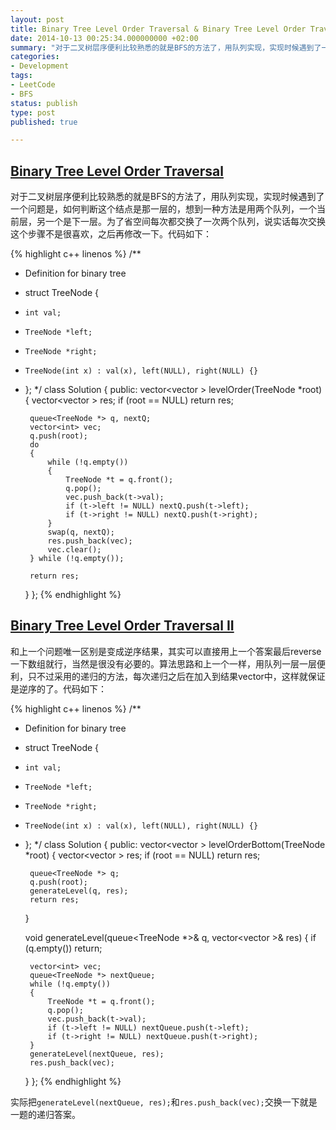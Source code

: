 ```yaml
---
layout: post
title: Binary Tree Level Order Traversal & Binary Tree Level Order Traversal II
date: 2014-10-13 00:25:34.000000000 +02:00
summary: "对于二叉树层序便利比较熟悉的就是BFS的方法了，用队列实现，实现时候遇到了一个问题是，如何判断这个结点是那一层的，想到一种方法是用两个队列，一个当前层，另一个是下一层。"
categories:
- Development
tags: 
- LeetCode
- BFS
status: publish
type: post
published: true

---
```


## [Binary Tree Level Order Traversal](https://oj.leetcode.com/problems/binary-tree-level-order-traversal/)

对于二叉树层序便利比较熟悉的就是BFS的方法了，用队列实现，实现时候遇到了一个问题是，如何判断这个结点是那一层的，想到一种方法是用两个队列，一个当前层，另一个是下一层。为了省空间每次都交换了一次两个队列，说实话每次交换这个步骤不是很喜欢，之后再修改一下。代码如下：

{% highlight c++ linenos %}
/**
 * Definition for binary tree
 * struct TreeNode {
 *     int val;
 *     TreeNode *left;
 *     TreeNode *right;
 *     TreeNode(int x) : val(x), left(NULL), right(NULL) {}
 * };
 */
class Solution {
public:
    vector<vector<int> > levelOrder(TreeNode *root) {
        vector<vector<int> > res;
        if (root == NULL) return res;

        queue<TreeNode *> q, nextQ;
        vector<int> vec;
        q.push(root);
        do
        {
            while (!q.empty())
            {
                TreeNode *t = q.front();
                q.pop();
                vec.push_back(t->val);
                if (t->left != NULL) nextQ.push(t->left);
                if (t->right != NULL) nextQ.push(t->right);
            }
            swap(q, nextQ);
            res.push_back(vec);
            vec.clear();
        } while (!q.empty());

        return res;
    }
};
{% endhighlight %}





## [Binary Tree Level Order Traversal II](https://oj.leetcode.com/problems/binary-tree-level-order-traversal-ii/)

和上一个问题唯一区别是变成逆序结果，其实可以直接用上一个答案最后reverse一下数组就行，当然是很没有必要的。算法思路和上一个一样，用队列一层一层便利，只不过采用的递归的方法，每次递归之后在加入到结果vector中，这样就保证是逆序的了。代码如下：

{% highlight c++ linenos %}
/**
 * Definition for binary tree
 * struct TreeNode {
 *     int val;
 *     TreeNode *left;
 *     TreeNode *right;
 *     TreeNode(int x) : val(x), left(NULL), right(NULL) {}
 * };
 */
class Solution {
public:
    vector<vector<int> > levelOrderBottom(TreeNode *root) {
        vector<vector<int> > res;
        if (root == NULL) return res;

        queue<TreeNode *> q;
        q.push(root);
        generateLevel(q, res);
        return res;
    }

    void generateLevel(queue<TreeNode *>& q, vector<vector<int> >& res)
    {
        if (q.empty()) return;

        vector<int> vec;
        queue<TreeNode *> nextQueue;
        while (!q.empty())
        {
            TreeNode *t = q.front();
            q.pop();
            vec.push_back(t->val);
            if (t->left != NULL) nextQueue.push(t->left);
            if (t->right != NULL) nextQueue.push(t->right);
        }
        generateLevel(nextQueue, res);
        res.push_back(vec);
    }
};
{% endhighlight %}

实际把`generateLevel(nextQueue, res);`和`res.push_back(vec);`交换一下就是一题的递归答案。